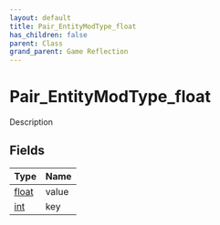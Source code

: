 ```yaml
---
layout: default
title: Pair_EntityModType_float
has_children: false
parent: Class
grand_parent: Game Reflection
---
```

# Pair_EntityModType_float
Description 

## Fields

| Type | Name |
|:----------|:--------------|
| [float](/riftbreaker-wiki/docs/game-reflection/components/float/) | value |
| [int](/riftbreaker-wiki/docs/game-reflection/enums/int/) | key |

